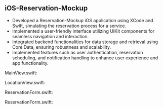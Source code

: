 ## iOS-Reservation-Mockup

- Developed a Reservation-Mockup iOS application using XCode and Swift, simulating the reservation process for a service.
- Implemented a user-friendly interface utilizing UIKit components for seamless navigation and interaction.
- Integrated backend functionalities for data storage and retrieval using Core Data, ensuring robustness and scalability.
- Implemented features such as user authentication, reservation scheduling, and notification handling to enhance user experience and app functionality.

MainView.swift:

LocationView.swift:

ReservationForm.swift:

ReservationForm.swift:


